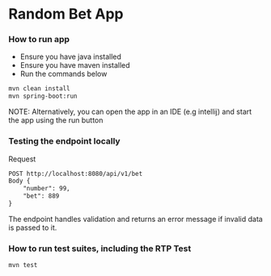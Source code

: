 # Random Bet App

### How to run app

- Ensure you have java installed
- Ensure you have maven installed
- Run the commands below

```dtd
mvn clean install
mvn spring-boot:run
```

NOTE: Alternatively, you can open the app in an IDE (e.g intellij) and start the app using the run button

### Testing the endpoint locally
Request
```dtd
POST http://localhost:8080/api/v1/bet
Body {
    "number": 99,
    "bet": 889
}
```

The endpoint handles validation and returns an error message if invalid data is passed to it.

### How to run test suites, including the RTP Test
```dtd
mvn test
```
